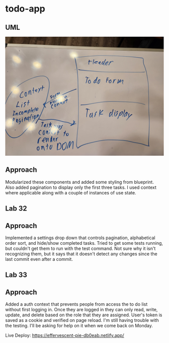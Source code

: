 # todo-app  

## UML  

![whiteboard](./imgs/lab31.jpg)

## Approach  

Modularized these components and added some styling from blueprint. Also added pagination to display only the first three tasks. I used context where applicable along with a couple of instances of use state.  

## Lab 32  

## Approach  

Implemented a settings drop down that controls pagination, alphabetical order sort, and hide/show completed tasks. Tried to get some tests running, but couldn't get them to run with the test command. Not sure why it isn't recognizing them, but it says that it doesn't detect any changes since the last commit even after a commit.  

## Lab 33  

## Approach  

Added a auth context that prevents people from access the to do list without first logging in. Once they are logged in they can only read, write, update, and delete based on the role that they are assigned. User's token is saved as a cookie and verified on page reload. I'm still having trouble with the testing. I'll be asking for help on it when we come back on Monday.

Live Deploy: https://effervescent-pie-db0eab.netlify.app/